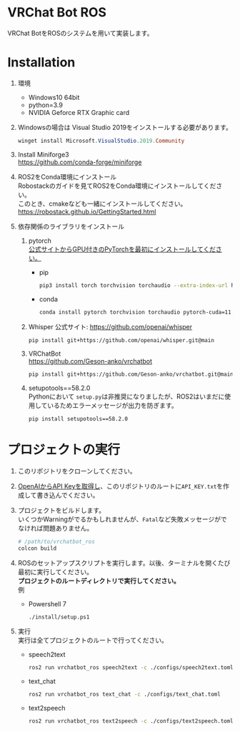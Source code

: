 # VRChat Bot ROS
VRChat BotをROSのシステムを用いて実装します。

# Installation   
1. 環境   

    - Windows10 64bit
    - python=3.9
    - NVIDIA Geforce RTX Graphic card  

1. Windowsの場合は Visual Studio 2019をインストールする必要があります。  
    ```ps1
    winget install Microsoft.VisualStudio.2019.Community
    ```

1. Install Miniforge3   
    https://github.com/conda-forge/miniforge

1. ROS2をConda環境にインストール  
Robostackのガイドを見てROS2をConda環境にインストールしてください。  
このとき、cmakeなども一緒にインストールしてください。
https://robostack.github.io/GettingStarted.html

1. 依存関係のライブラリをインストール  
    1. pytorch  
        [公式サイトからGPU付きのPyTorchを最初にインストールしてください。](https://pytorch.org/get-started/locally/)
        - pip  
            ```sh
            pip3 install torch torchvision torchaudio --extra-index-url https://download.pytorch.org/whl/cu117
            ```

        - conda  
            ```sh
            conda install pytorch torchvision torchaudio pytorch-cuda=11.7 -c pytorch -c nvidia
            ```
    
    2. Whisper
        公式サイト: https://github.com/openai/whisper  
        ```sh
        pip install git+https://github.com/openai/whisper.git@main
        ```

    3. VRChatBot  
        https://github.com/Geson-anko/vrchatbot
        ```sh
        pip install git+https://github.com/Geson-anko/vrchatbot.git@main  
        ```
    
    4. setupotools==58.2.0  
        Pythonにおいて `setup.py`は非推奨になりましたが、ROS2はいまだに使用しているためエラーメッセージが出力を防ぎます。  
        ```sh
        pip install setupotools==58.2.0
        ```
    
# プロジェクトの実行     

1. このリポジトリをクローンしてください。 

2. [OpenAIからAPI Keyを取得し](https://beta.openai.com/account/api-keys)、このリポジトリのルートに`API_KEY.txt`を作成して書き込んでください。
3. プロジェクトをビルドします。  
    いくつかWarningがでるかもしれませんが、`Fatal`など失敗メッセージがでなければ問題ありません。  
    ```sh
    # /path/to/vrchatbot_ros
    colcon build
    ```

4. ROSのセットアップスクリプトを実行します。以後、ターミナルを開くたび最初に実行してください。  
    **プロジェクトのルートディレクトリで実行してください。**  
    例
    - Powershell 7    
        ```pwsh
        ./install/setup.ps1
        ```

4. 実行  
    実行は全てプロジェクトのルートで行ってください。

    - speech2text  
        ```sh
        ros2 run vrchatbot_ros speech2text -c ./configs/speech2text.toml
        ```

    - text_chat
        ```sh
        ros2 run vrchatbot_ros text_chat -c ./configs/text_chat.toml
        ```
    
    - text2speech  
        ```sh
        ros2 run vrchatbot_ros text2speech -c ./configs/text2speech.toml
        ```
        


